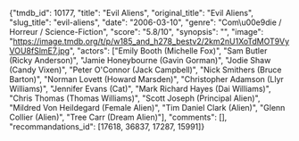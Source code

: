 {"tmdb_id": 10177, "title": "Evil Aliens", "original_title": "Evil Aliens", "slug_title": "evil-aliens", "date": "2006-03-10", "genre": "Com\u00e9die / Horreur / Science-Fiction", "score": "5.8/10", "synopsis": "", "image": "https://image.tmdb.org/t/p/w185_and_h278_bestv2/2km2nU1XoTdMOT9VyVOU8fSlmE7.jpg", "actors": ["Emily Booth (Michelle Fox)", "Sam Butler (Ricky Anderson)", "Jamie Honeybourne (Gavin Gorman)", "Jodie Shaw (Candy Vixen)", "Peter O'Connor (Jack Campbell)", "Nick Smithers (Bruce Barton)", "Norman Lovett (Howard Marsden)", "Christopher Adamson (Llyr Williams)", "Jennifer Evans (Cat)", "Mark Richard Hayes (Dai Williams)", "Chris Thomas (Thomas Williams)", "Scott Joseph (Principal Alien)", "Mildred Von Heildegard (Female Alien)", "Tim Daniel Clark (Alien)", "Glenn Collier (Alien)", "Tree Carr (Dream Alien)"], "comments": [], "recommandations_id": [17618, 36837, 17287, 15991]}